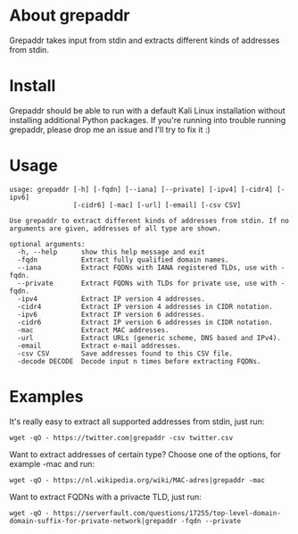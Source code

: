 # About grepaddr
Grepaddr takes input from stdin and extracts different kinds of addresses from stdin.

# Install
Grepaddr should be able to run with a default Kali Linux installation without installing additional Python packages. If you're running into trouble running grepaddr, please drop me an issue and I'll try to fix it :)

# Usage
```
usage: grepaddr [-h] [-fqdn] [--iana] [--private] [-ipv4] [-cidr4] [-ipv6]
                [-cidr6] [-mac] [-url] [-email] [-csv CSV]

Use grepaddr to extract different kinds of addresses from stdin. If no
arguments are given, addresses of all type are shown.

optional arguments:
  -h, --help      show this help message and exit
  -fqdn           Extract fully qualified domain names.
  --iana          Extract FQDNs with IANA registered TLDs, use with -fqdn.
  --private       Extract FQDNs with TLDs for private use, use with -fqdn.
  -ipv4           Extract IP version 4 addresses.
  -cidr4          Extract IP version 4 addresses in CIDR notation.
  -ipv6           Extract IP version 6 addresses.
  -cidr6          Extract IP version 6 addresses in CIDR notation.
  -mac            Extract MAC addresses.
  -url            Extract URLs (generic scheme, DNS based and IPv4).
  -email          Extract e-mail addresses.
  -csv CSV        Save addresses found to this CSV file.
  -decode DECODE  Decode input n times before extracting FQDNs.

```
# Examples
It's really easy to extract all supported addresses from stdin, just run:
```
wget -qO - https://twitter.com|grepaddr -csv twitter.csv
```
Want to extract addresses of certain type? Choose one of the options, for example -mac and run:
```
wget -qO - https://nl.wikipedia.org/wiki/MAC-adres|grepaddr -mac
```
Want to extract FQDNs with a privacte TLD, just run:
```
wget -qO - https://serverfault.com/questions/17255/top-level-domain-domain-suffix-for-private-network|grepaddr -fqdn --private
```
